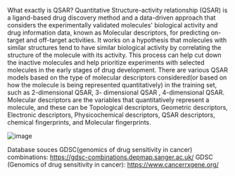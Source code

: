 What exactly is QSAR?
Quantitative Structure-activity relationship (QSAR) is a ligand-based drug discovery method and a data-driven approach that considers the experimentally validated molecules' biological activity and drug information data, known as Molecular descriptors, for predicting on-target and off-target activities. It works on a hypothesis that molecules with similar structures tend to have similar biological activity by correlating the structure of the molecule with its activity. This process can help cut down the inactive molecules and help prioritize experiments with selected molecules in the early stages of drug development. There are various QSAR models based on the type of molecular descriptors considered(or based on how the molecule is being represented quantitatively) in the training set, such as 2-dimensional QSAR, 3- dimensional QSAR , 4-dimensional QSAR. Molecular descriptors are the variables that quantitatively represent a molecule, and these can be Topological descriptors, Geometric descriptors, Electronic descriptors, Physicochemical descriptors, QSAR descriptors, chemical fingerprints, and Molecular fingerprints.

 ![image](https://github.com/ANUSHKARAMPURI/A-Breast-Cancer-Specific-QSAR-model-development-using-Machine-Learning-and-Deep-Learning-approaches-/assets/133758533/71af9cff-dab9-49a2-941a-0f62df76efb8)

Database souces
GDSC(genomics of drug sensitivity in cancer) combinations: https://gdsc-combinations.depmap.sanger.ac.uk/
GDSC (Genomics of drug sensitivity in cancer): https://www.cancerrxgene.org/

